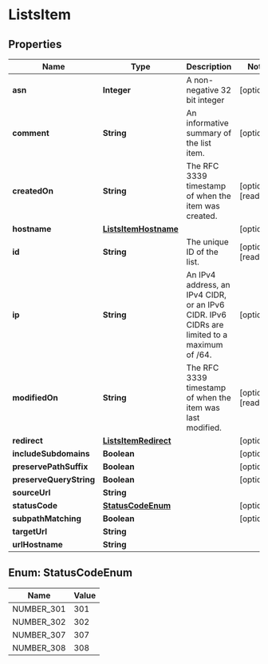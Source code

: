 

# ListsItem


## Properties

| Name | Type | Description | Notes |
|------------ | ------------- | ------------- | -------------|
|**asn** | **Integer** | A non-negative 32 bit integer |  [optional] |
|**comment** | **String** | An informative summary of the list item. |  [optional] |
|**createdOn** | **String** | The RFC 3339 timestamp of when the item was created. |  [optional] [readonly] |
|**hostname** | [**ListsItemHostname**](ListsItemHostname.md) |  |  [optional] |
|**id** | **String** | The unique ID of the list. |  [optional] [readonly] |
|**ip** | **String** | An IPv4 address, an IPv4 CIDR, or an IPv6 CIDR. IPv6 CIDRs are limited to a maximum of /64. |  [optional] |
|**modifiedOn** | **String** | The RFC 3339 timestamp of when the item was last modified. |  [optional] [readonly] |
|**redirect** | [**ListsItemRedirect**](ListsItemRedirect.md) |  |  [optional] |
|**includeSubdomains** | **Boolean** |  |  [optional] |
|**preservePathSuffix** | **Boolean** |  |  [optional] |
|**preserveQueryString** | **Boolean** |  |  [optional] |
|**sourceUrl** | **String** |  |  |
|**statusCode** | [**StatusCodeEnum**](#StatusCodeEnum) |  |  [optional] |
|**subpathMatching** | **Boolean** |  |  [optional] |
|**targetUrl** | **String** |  |  |
|**urlHostname** | **String** |  |  |



## Enum: StatusCodeEnum

| Name | Value |
|---- | -----|
| NUMBER_301 | 301 |
| NUMBER_302 | 302 |
| NUMBER_307 | 307 |
| NUMBER_308 | 308 |



